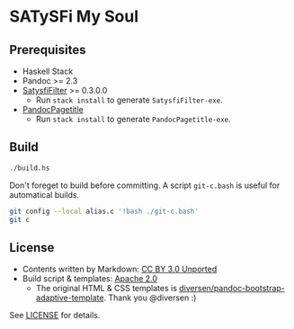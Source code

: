# SATySFi My Soul

## Prerequisites

* Haskell Stack
* Pandoc >= 2.3
* [SatysfiFilter](https://github.com/nekketsuuu/SatysfiFilter) >= 0.3.0.0
  * Run `stack install` to generate `SatysfiFilter-exe`.
* [PandocPagetitle](https://github.com/nekketsuuu/PandocPagetitle)
  * Run `stack install` to generate `PandocPagetitle-exe`.

## Build

```sh
./build.hs
```

Don't foreget to build before committing. A script `git-c.bash` is useful for automatical builds.

```sh
git config --local alias.c '!bash ./git-c.bash'
git c
```

## License

* Contents written by Markdown: [CC BY 3.0 Unported](https://creativecommons.org/licenses/by/3.0/)
* Build script & templates: [Apache 2.0](https://www.apache.org/licenses/LICENSE-2.0)
    * The original HTML & CSS templates is [diversen/pandoc-bootstrap-adaptive-template](https://github.com/diversen/pandoc-bootstrap-adaptive-template). Thank you @diversen :)

See [LICENSE](https://github.com/nekketsuuu/how-to-satysfi/blob/master/LICENSE) for details.
